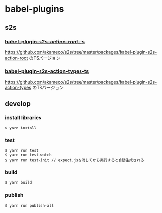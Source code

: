 # babel-plugins


## s2s

### [babel-plugin-s2s-action-root-ts](./packages/babel-plugin-s2s-action-root-ts)

https://github.com/akameco/s2s/tree/master/packages/babel-plugin-s2s-action-root のTSバージョン

### [babel-plugin-s2s-action-types-ts](./packages/babel-plugin-s2s-action-root-ts)

https://github.com/akameco/s2s/tree/master/packages/babel-plugin-s2s-action-types のTSバージョン


## develop

### install libraries

```
$ yarn install
```

### test

```
$ yarn run test
$ yarn run test-watch
$ yarn run test-init // expect.jsを消してから実行すると自動生成される
```

### build

```
$ yarn build
```

### publish

```
$ yarn run publish-all
```

